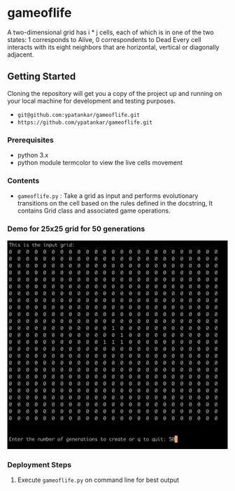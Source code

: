 # gameoflife
  A two-dimensional grid has i * j cells, each of which is in one of the two states: 1 corresponds to Alive, 0 correspondents to Dead      Every cell interacts with its eight neighbors that are horizontal, vertical or diagonally adjacent.

## Getting Started

Cloning the repository will get you a copy of the project up and running on your local machine for development and testing purposes. 

- `git@github.com:ypatankar/gameoflife.git`
- `https://github.com/ypatankar/gameoflife.git`

### Prerequisites

* python 3.x
* python module termcolor to view the live cells movement

### Contents

* `gameoflife.py` : Take a grid as input and performs evolutionary transitions on the cell based on the rules defined in the docstring, It contains Grid class and associated game operations.

### Demo for 25x25 grid for 50 generations
![Alt Text](https://github.com/ypatankar/gameoflife/blob/master/GameOfLife_50_gens.gif)

### Deployment Steps
1. Execute `gameoflife.py` on command line for best output